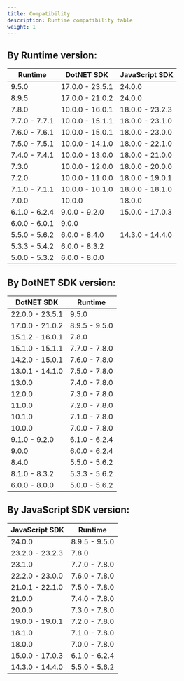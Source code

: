 ```yaml
---
title: Compatibility
description: Runtime compatibility table
weight: 1
---
```


<!-- BEGIN TABLE -->
## By Runtime version:
|    Runtime    |   DotNET SDK    | JavaScript SDK  |
|---------------|-----------------|-----------------|
| 9.5.0         | 17.0.0 - 23.5.1 | 24.0.0          |
| 8.9.5         | 17.0.0 - 21.0.2 | 24.0.0          |
| 7.8.0         | 10.0.0 - 16.0.1 | 18.0.0 - 23.2.3 |
| 7.7.0 - 7.7.1 | 10.0.0 - 15.1.1 | 18.0.0 - 23.1.0 |
| 7.6.0 - 7.6.1 | 10.0.0 - 15.0.1 | 18.0.0 - 23.0.0 |
| 7.5.0 - 7.5.1 | 10.0.0 - 14.1.0 | 18.0.0 - 22.1.0 |
| 7.4.0 - 7.4.1 | 10.0.0 - 13.0.0 | 18.0.0 - 21.0.0 |
| 7.3.0         | 10.0.0 - 12.0.0 | 18.0.0 - 20.0.0 |
| 7.2.0         | 10.0.0 - 11.0.0 | 18.0.0 - 19.0.1 |
| 7.1.0 - 7.1.1 | 10.0.0 - 10.1.0 | 18.0.0 - 18.1.0 |
| 7.0.0         | 10.0.0          | 18.0.0          |
| 6.1.0 - 6.2.4 | 9.0.0 - 9.2.0   | 15.0.0 - 17.0.3 |
| 6.0.0 - 6.0.1 | 9.0.0           |                 |
| 5.5.0 - 5.6.2 | 6.0.0 - 8.4.0   | 14.3.0 - 14.4.0 |
| 5.3.3 - 5.4.2 | 6.0.0 - 8.3.2   |                 |
| 5.0.0 - 5.3.2 | 6.0.0 - 8.0.0   |                 |

## By DotNET SDK version:
|   DotNET SDK    |    Runtime    |
|-----------------|---------------|
| 22.0.0 - 23.5.1 | 9.5.0         |
| 17.0.0 - 21.0.2 | 8.9.5 - 9.5.0 |
| 15.1.2 - 16.0.1 | 7.8.0         |
| 15.1.0 - 15.1.1 | 7.7.0 - 7.8.0 |
| 14.2.0 - 15.0.1 | 7.6.0 - 7.8.0 |
| 13.0.1 - 14.1.0 | 7.5.0 - 7.8.0 |
| 13.0.0          | 7.4.0 - 7.8.0 |
| 12.0.0          | 7.3.0 - 7.8.0 |
| 11.0.0          | 7.2.0 - 7.8.0 |
| 10.1.0          | 7.1.0 - 7.8.0 |
| 10.0.0          | 7.0.0 - 7.8.0 |
| 9.1.0 - 9.2.0   | 6.1.0 - 6.2.4 |
| 9.0.0           | 6.0.0 - 6.2.4 |
| 8.4.0           | 5.5.0 - 5.6.2 |
| 8.1.0 - 8.3.2   | 5.3.3 - 5.6.2 |
| 6.0.0 - 8.0.0   | 5.0.0 - 5.6.2 |

## By JavaScript SDK version:
| JavaScript SDK  |    Runtime    |
|-----------------|---------------|
| 24.0.0          | 8.9.5 - 9.5.0 |
| 23.2.0 - 23.2.3 | 7.8.0         |
| 23.1.0          | 7.7.0 - 7.8.0 |
| 22.2.0 - 23.0.0 | 7.6.0 - 7.8.0 |
| 21.0.1 - 22.1.0 | 7.5.0 - 7.8.0 |
| 21.0.0          | 7.4.0 - 7.8.0 |
| 20.0.0          | 7.3.0 - 7.8.0 |
| 19.0.0 - 19.0.1 | 7.2.0 - 7.8.0 |
| 18.1.0          | 7.1.0 - 7.8.0 |
| 18.0.0          | 7.0.0 - 7.8.0 |
| 15.0.0 - 17.0.3 | 6.1.0 - 6.2.4 |
| 14.3.0 - 14.4.0 | 5.5.0 - 5.6.2 |
<!-- END TABLE -->
